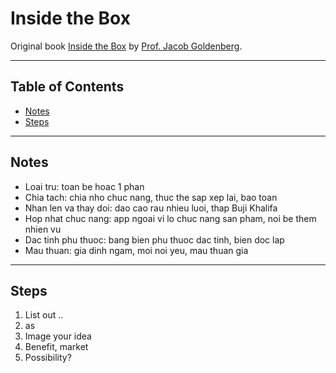 <!-- omit in toc -->
# Inside the Box

Original book [Inside the Box](https://drewboyd.com/inside-the-box/) by [Prof. Jacob Goldenberg](https://www.jacobgoldenberg.com/).

-------
<!-- omit in toc -->
## Table of Contents

- [Notes](#notes)
- [Steps](#steps)

-------

<!-- TODO: REREAD then REFILL -->
## Notes

- Loai tru: toan be hoac 1 phan
- Chia tach: chia nho chuc nang, thuc the sap xep lai, bao toan
- Nhan len va thay doi: dao cao rau nhieu luoi, thap Buji Khalifa
- Hop nhat chuc nang: app ngoai vi lo chuc nang san pham, noi be them nhien vu
- Dac tinh phu thuoc: bang bien phu thuoc dac tinh, bien doc lap
- Mau thuan: gia dinh ngam, moi noi yeu, mau thuan gia

-------

## Steps

1. List out ..
2. as
3. Image your idea
4. Benefit, market
5. Possibility?
